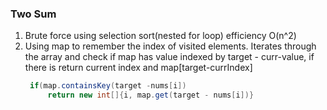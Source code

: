 ### Two Sum
1. Brute force using selection sort(nested for loop) efficiency O(n^2)
2. Using map to remember the index of visited elements. Iterates through the array
and check if map has value indexed by target - curr-value, if there is return current
   index and map[target-currIndex]
   ```java
    if(map.containsKey(target -nums[i])
        return new int[]{i, map.get(target - nums[i])}
   
```
                